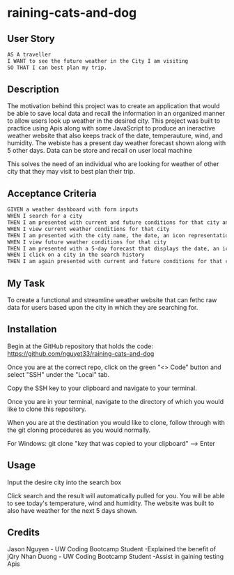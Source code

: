 # raining-cats-and-dog

## User Story
```md
AS A traveller
I WANT to see the future weather in the City I am visiting
SO THAT I can best plan my trip.
```
## Description
The motivation behind this project was to create an application that would be able to save local data and recall the information in an organized manner to allow users look up weather in the desired city. This project was built to practice using Apis along with some JavaScript to produce an ineractive weather website that also keeps track of the date, temperauture, wind, and humidity. The webiste has a present day weather forecast shown along with 5 other days. Data can be store and recall on user local machine

This solves the need of an individual who are looking for weather of other city that they may visit to best plan their trip. 

## Acceptance Criteria
```md
GIVEN a weather dashboard with form inputs
WHEN I search for a city
THEN I am presented with current and future conditions for that city and that city is added to the search history
WHEN I view current weather conditions for that city
THEN I am presented with the city name, the date, an icon representation of weather conditions, the temperature, the humidity, and the wind speed
WHEN I view future weather conditions for that city
THEN I am presented with a 5-day forecast that displays the date, an icon representation of weather conditions, the temperature, the wind speed, and the humidity
WHEN I click on a city in the search history
THEN I am again presented with current and future conditions for that city
```

## My Task
To create a functional and streamline weather website that can fethc raw data for users based upon the city in which they are searching for. 

## Installation
Begin at the GitHub repository that holds the code:
https://github.com/nguyet33/raining-cats-and-dog

Once you are at the correct repo, click on the green "<> Code" button and select "SSH" under the "Local" tab.

Copy the SSH key to your clipboard and navigate to your terminal.

Once you are in your terminal, navigate to the directory of which you would like to clone this repository.

When you are at the destination you would like to clone, follow through with the git cloning procedures as you would normally.

For Windows: git clone "key that was copied to your clipboard" --> Enter

## Usage
Input the desire city into the search box

Click search and the result will automatically pulled for you. You will be able to see today's temperature, wind and humidity. The website was built to also have weather for the next 5 days shown. 

## Credits
Jason Nguyen - UW Coding Bootcamp Student
    -Explained the benefit of jQry
Nhan Duong - UW Coding Bootcamp Student
    -Assist in gaining testing Apis
